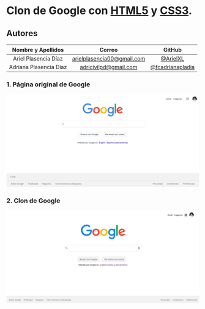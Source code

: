 # Clon de Google con [HTML5](https://es.wikipedia.org/wiki/HTML5) y [CSS3](https://en.wikipedia.org/wiki/CSS).

## Autores

| **Nombre y Apellidos** |         **Correo**         |                       **GitHub**                       |
| :--------------------: | :------------------------: | :----------------------------------------------------: |
|  Ariel Plasencia Díaz  | arielplasencia00@gmail.com |         [@ArielXL](https://github.com/ArielXL)         |
| Adriana Plasencia Díaz |   adricivilpd@gmail.com    | [@fcadrianapladia](https://github.com/fcadrianapladia) |

### 1. Página original de Google

![](./img/google.png)

### 2. Clon de Google

![](./img/clon-google.png)
